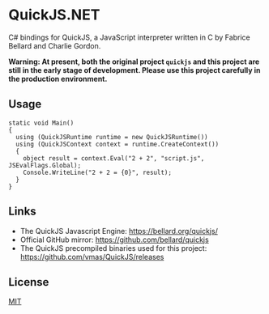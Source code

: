 # QuickJS.NET
C# bindings for QuickJS, a JavaScript interpreter written in C by Fabrice Bellard and Charlie Gordon.

**Warning: At present, both the original project `quickjs` and this project are still in the early stage of development. Please use this project carefully in the production environment.**

## Usage
```CSharp
static void Main()
{
  using (QuickJSRuntime runtime = new QuickJSRuntime())
  using (QuickJSContext context = runtime.CreateContext())
  {
    object result = context.Eval("2 + 2", "script.js", JSEvalFlags.Global);
    Console.WriteLine("2 + 2 = {0}", result);
  }
}
```

## Links
* The QuickJS Javascript Engine: https://bellard.org/quickjs/
* Official GitHub mirror: https://github.com/bellard/quickjs
* The QuickJS precompiled binaries used for this project: https://github.com/vmas/QuickJS/releases

## License
[MIT](./LICENSE)
